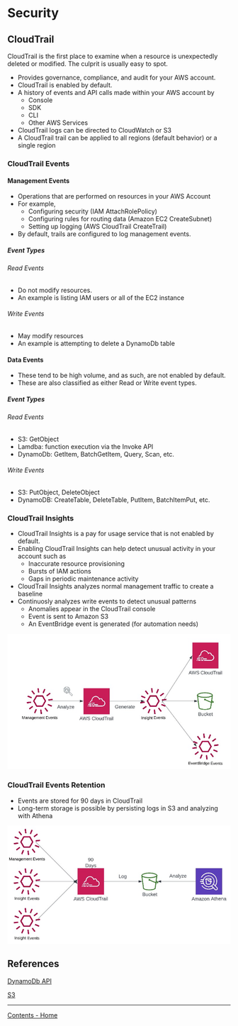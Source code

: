 # Security

## CloudTrail

CloudTrail is the first place to examine when a resource is unexpectedly 
deleted or modified. The culprit is usually easy to spot.

- Provides governance, compliance, and audit for your AWS account.
- CloudTrail is enabled by default.
- A history of events and API calls made within your AWS account by
    - Console
    - SDK
    - CLI
    - Other AWS Services
- CloudTrail logs can be directed to CloudWatch or S3
- A CloudTrail trail can be applied to all regions (default behavior) or a single region

### CloudTrail Events

#### Management Events

- Operations that are performed on resources in your AWS Account
- For example,
    - Configuring security (IAM AttachRolePolicy)
    - Configuring rules for routing data (Amazon EC2 CreateSubnet)
    - Setting up logging (AWS CloudTrail CreateTrail)
- By default, trails are configured to log management events.

##### Event Types

###### Read Events
- Do not modify resources.
- An example is listing IAM users or all of the EC2 instance

###### Write Events
- May modify resources
- An example is attempting to delete a DynamoDb table

#### Data Events

- These tend to be high volume, and as such, are not enabled by default.
- These are also classified as either Read or Write event types.

##### Event Types

###### Read Events

- S3: GetObject
- Lamdba: function execution via the Invoke API
- DynamoDb: GetItem, BatchGetItem, Query, Scan, etc.

###### Write Events

- S3: PutObject, DeleteObject
- DynamoDB: CreateTable, DeleteTable, PutItem, BatchItemPut, etc.

### CloudTrail Insights

- CloudTrail Insights is a pay for usage service that is not enabled by default.
- Enabling CloudTrail Insights can help detect unusual activity in your account such as
    - Inaccurate resource provisioning
    - Bursts of IAM actions
    - Gaps in periodic maintenance activity
- CloudTrail Insights analyzes normal management traffic to create a baseline
- Continuosly analyzes write events to detect unusual patterns
    - Anomalies appear in the CloudTrail console
    - Event is sent to Amazon S3
    - An EventBridge event is generated (for automation needs)

![CloudTrail Events Orchestration](../images/cloudtrail_insights.jpg)

### CloudTrail Events Retention
- Events are stored for 90 days in CloudTrail
- Long-term storage is possible by persisting logs in S3 and analyzing with Athena

![CloudTrail Events Orchestration](../images/cloudtrail_events_retention.jpg)

## References

[DynamoDb API](https://docs.aws.amazon.com/amazondynamodb/latest/developerguide/HowItWorks.API.html)

[S3](https://docs.aws.amazon.com/AmazonS3/latest/API/API_Operations.html)
___

[Contents - Home](../../README.md)